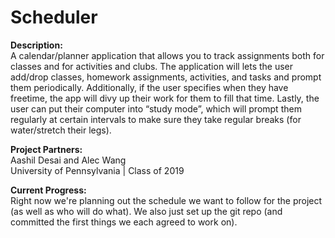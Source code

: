 # Scheduler

**Description:**  
A calendar/planner application that allows you to track assignments both for classes and for activities and clubs. The application will lets the user add/drop classes, homework assignments, activities, and tasks and prompt them periodically. Additionally, if the user specifies when they have freetime, the app will divy up their work for them to fill that time. Lastly, the user can put their computer into “study mode”, which will prompt them regularly at certain intervals to make sure they take regular breaks (for water/stretch their legs).

**Project Partners:**  
Aashil Desai and Alec Wang  
University of Pennsylvania | Class of 2019

**Current Progress:**  
Right now we're planning out the schedule we want to follow for the project (as well as who will do what). We also just set up the git repo (and committed the first things we each agreed to work on).